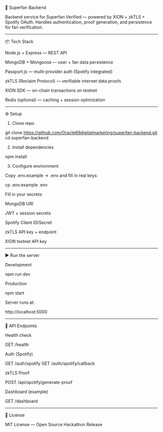 🚀 Superfan Backend

Backend service for Superfan Verified — powered by XION + zkTLS + Spotify OAuth.
Handles authentication, proof generation, and persistence for fan verification.


---

📦 Tech Stack

Node.js + Express — REST API

MongoDB + Mongoose — user + fan data persistence

Passport.js — multi-provider auth (Spotify integrated)

zkTLS (Reclaim Protocol) — verifiable internet data proofs

XION SDK — on-chain transactions on testnet

Redis (optional) — caching + session optimization



---

⚙️ Setup

1. Clone repo

git clone https://github.com/Oracle69digitalmarketing/superfan-backend.git
cd superfan-backend

2. Install dependencies

npm install

3. Configure environment

Copy .env.example → .env and fill in real keys:

cp .env.example .env

Fill in your secrets:

MongoDB URI

JWT + session secrets

Spotify Client ID/Secret

zkTLS API key + endpoint

XION testnet API key



---

▶️ Run the server

Development

npm run dev

Production

npm start

Server runs at:

http://localhost:5000


---

🧪 API Endpoints

Health check

GET /health

Auth (Spotify)

GET /auth/spotify
GET /auth/spotify/callback

zkTLS Proof

POST /api/spotify/generate-proof

Dashboard (example)

GET /dashboard


---

📜 License

MIT License — Open Source Hackathon Release


